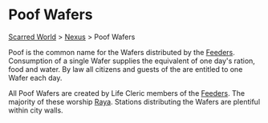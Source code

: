 # Poof Wafers 
[Scarred World](./scarred-world.md) > [Nexus](./city.md) > Poof Wafers

Poof is the common name for the Wafers distributed by the [Feeders](./feeders.md). Consumption of a single Wafer supplies the equivalent of one day's ration, food and water. By law all citizens and guests of the  are entitled to one Wafer each day.

All Poof Wafers are created by Life Cleric members of the [Feeders](./feeders.md). The majority of these worship [Raya](./pantheon.md). Stations distributing the Wafers are plentiful within city walls.
